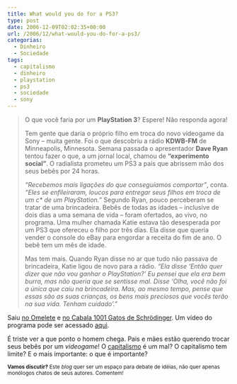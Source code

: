```yaml
---
title: What would you do for a PS3?
type: post
date: 2006-12-09T02:02:35+00:00
url: /2006/12/what-would-you-do-for-a-ps3/
categorias:
  - Dinheiro
  - Sociedade
tags:
  - capitalismo
  - dinheiro
  - playstation
  - ps3
  - sociedade
  - sony
---
```


> O que você faria por um **PlayStation 3**? Espere! Não responda agora!
>
> Tem gente que daria o próprio filho em troca do novo videogame da Sony – muita gente. Foi o que descobriu a rádio **KDWB-FM** de Minneapolis, Minnesota. Semana passada o apresentador **Dave Ryan** tentou fazer o que, a um jornal local, chamou de **“experimento social”**. O radialista prometeu um PS3 a pais que abrissem mão dos seus bebês por 24 horas.
>
> _“Recebemos mais ligações do que conseguíamos comportar”_, conta. _“Eles se enfileiraram, loucos para entregar seus filhos em troca de um c\* de um PlayStation.”_ Segundo Ryan, pouco perceberam se tratar de uma brincadeira. Bebês de todas as idades – inclusive de dois dias a uma semana de vida – foram ofertados, ao vivo, no programa. Uma mulher chamada Katie estava tão desesperada por um PS3 que ofereceu o filho por três dias. Ela disse que queria vender o console do eBay para engordar a receita do fim de ano. O bebê tem um mês de idade.
>
> Mas tem mais. Quando Ryan disse no ar que tudo não passava de brincadeira, Katie ligou de novo para a rádio. _“Ela disse ‘Então quer dizer que não vou ganhar o PlayStation?’ Eu pensei que ela era bem burra, mas não queria que se sentisse mal. Disse ‘Olha, você não foi a única que caiu na brincadeira. Mas, ao mesmo tempo, pense que essas são as suas crianças, os bens mais preciosos que vocês terão na sua vida. Tenham cuidado’.”_

Saiu [no Omelete][1] e [no Cabala 1001 Gatos de Schrödinger][2]. Um vídeo do programa pode ser acessado [aqui][3].

É triste ver a que ponto o homem chega. Pais e mães estão querendo trocar seus bebês por um _videogame_! O [capitalismo][4] é um mal? O capitalismo tem limite? E o mais importante: o que é importante?

<small><strong>Vamos discutir?</strong> Este <em>blog</em> quer ser um espaço para debate de idéias, não quer apenas monólogos chatos de seus autores. Comentem!</small>

[1]: http://www.omelete.com.br/games/news/base_para_news.asp?artigo=20963
[2]: http://1001gatos.org/ps3/
[3]: mms://a1630.v297839.c29783.g.vm.akamaistream.net/7/1630/29783/v0001/cchannel.download.akamai.com/29783/movie/ps3stunts.wmv
[4]: /2006/12/a-necessidade-de-ter-dinheiro/
